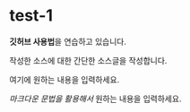 # test-1
**깃허브 사용법**을 연습하고 있습니다.

작성한 소스에 대한 간단한 소스글을 작성합니다.

여기에 원하는 내용을 입력하세요.

*마크다운 문법을 활용해서* 원하는 내용을 입력하세요.
